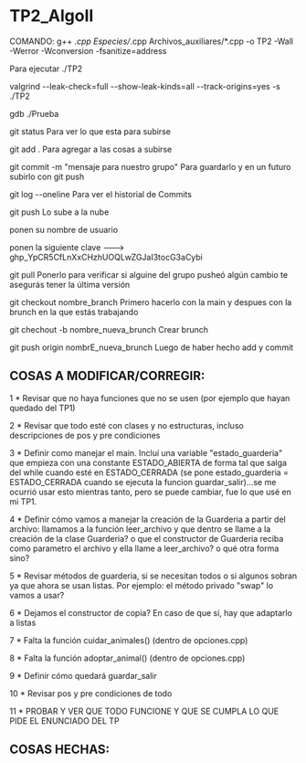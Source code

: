# TP2_AlgoII

COMANDO: g++ *.cpp Especies/*.cpp Archivos_auxiliares/*.cpp -o TP2 -Wall -Werror -Wconversion -fsanitize=address

Para ejecutar ./TP2

valgrind --leak-check=full --show-leak-kinds=all --track-origins=yes -s ./TP2

gdb ./Prueba

git status                                   Para ver lo que esta para subirse

git add .                                    Para agregar a las cosas a subirse

git commit -m "mensaje para nuestro grupo"   Para guardarlo y en un futuro subirlo con git push

git log --oneline                            Para ver el historial de Commits

git push                                     Lo sube a la nube 

ponen su nombre de usuario

ponen la siguiente clave --->  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

git pull                                     Ponerlo para verificar si alguine del grupo pusheó algún cambio
                                                te asegurás tener la última versión

git checkout nombre_branch                   Primero hacerlo con la main y despues con la brunch en la que estás trabajando

git chechout -b nombre_nueva_brunch          Crear brunch

git push origin nombrE_nueva_brunch          Luego de haber hecho add y commit

## COSAS A MODIFICAR/CORREGIR:

1 * Revisar que no haya funciones que no se usen (por ejemplo que hayan quedado del TP1)

2 * Revisar que todo esté con clases y no estructuras, incluso descripciones de pos y pre condiciones

3 * Definir como manejar el main. Incluí una variable "estado_guarderia" que empieza con una constante ESTADO_ABIERTA de forma tal que salga del while cuando esté en ESTADO_CERRADA (se pone estado_guarderia = ESTADO_CERRADA cuando se ejecuta la funcion guardar_salir)...se me ocurrió usar esto mientras tanto, pero se puede cambiar, fue lo que usé en mi TP1.

4 * Definir cómo vamos a manejar la creación de la Guarderia a partir del archivo: llamamos a la función leer_archivo y que dentro se llame a la creación de la clase Guarderia? o que el constructor de Guarderia reciba como parametro el archivo y ella llame a leer_archivo? o qué otra forma sino?

5 * Revisar métodos de guarderia, si se necesitan todos o si algunos sobran ya que ahora se usan listas. Por ejemplo: el método privado "swap" lo vamos a usar?

6 * Dejamos el constructor de copia? En caso de que sí, hay que adaptarlo a listas

7 * Falta la función cuidar_animales() (dentro de opciones.cpp)

8 * Falta la función adoptar_animal() (dentro de opciones.cpp)

9 * Definir cómo quedará guardar_salir

10 * Revisar pos y pre condiciones de todo

11 * PROBAR Y VER QUE TODO FUNCIONE Y QUE SE CUMPLA LO QUE PIDE EL ENUNCIADO DEL TP

## COSAS HECHAS:


